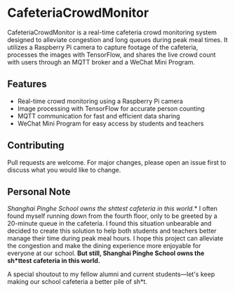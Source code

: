 # CafeteriaCrowdMonitor
CafeteriaCrowdMonitor is a real-time cafeteria crowd monitoring system designed to alleviate congestion and long queues during peak meal times. It utilizes a Raspberry Pi camera to capture footage of the cafeteria, processes the images with TensorFlow, and shares the live crowd count with users through an MQTT broker and a WeChat Mini Program.

## Features
- Real-time crowd monitoring using a Raspberry Pi camera
- Image processing with TensorFlow for accurate person counting
- MQTT communication for fast and efficient data sharing
- WeChat Mini Program for easy access by students and teachers

## Contributing
Pull requests are welcome. For major changes, please open an issue first to discuss what you would like to change.

## Personal Note

**Shanghai Pinghe School owns the *sh*ttest* cafeteria in this world.** I often found myself running down from the fourth floor, only to be greeted by a 20-minute queue in the cafeteria. I found this situation unbearable and decided to create this solution to help both students and teachers better manage their time during peak meal hours. I hope this project can alleviate the congestion and make the dining experience more enjoyable for everyone at our school. **But still, Shanghai Pinghe School owns the sh*ttest cafeteria in this world.**

A special shoutout to my fellow alumni and current students—let's keep making our school cafeteria a better pile of sh*t.
